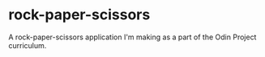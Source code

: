 # rock-paper-scissors
A rock-paper-scissors application I'm making as a part of the Odin Project curriculum.
